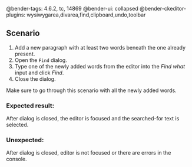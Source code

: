 @bender-tags: 4.6.2, tc, 14869
@bender-ui: collapsed
@bender-ckeditor-plugins: wysiwygarea,divarea,find,clipboard,undo,toolbar

## Scenario

1. Add a new paragraph with at least two words beneath the one already present.
2. Open the `Find` dialog.
3. Type one of the newly added words from the editor into the _Find what_ input and click _Find_.
4. Close the dialog.

Make sure to go through this scenario with all the newly added words.

### Expected result:

After dialog is closed, the editor is focused and the searched-for text is selected.

### Unexpected:

After dialog is closed, editor is not focused or there are errors in the console.
